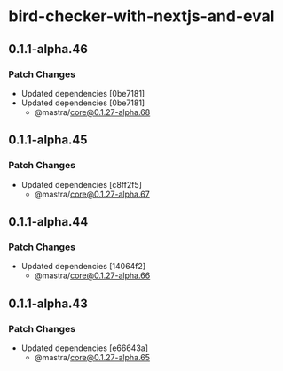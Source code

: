 # bird-checker-with-nextjs-and-eval

## 0.1.1-alpha.46

### Patch Changes

- Updated dependencies [0be7181]
- Updated dependencies [0be7181]
  - @mastra/core@0.1.27-alpha.68

## 0.1.1-alpha.45

### Patch Changes

- Updated dependencies [c8ff2f5]
  - @mastra/core@0.1.27-alpha.67

## 0.1.1-alpha.44

### Patch Changes

- Updated dependencies [14064f2]
  - @mastra/core@0.1.27-alpha.66

## 0.1.1-alpha.43

### Patch Changes

- Updated dependencies [e66643a]
  - @mastra/core@0.1.27-alpha.65
